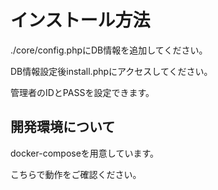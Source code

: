 # インストール方法

./core/config.phpにDB情報を追加してください。

DB情報設定後install.phpにアクセスしてください。

管理者のIDとPASSを設定できます。

## 開発環境について

docker-composeを用意しています。

こちらで動作をご確認ください。


